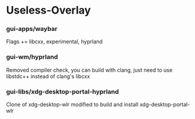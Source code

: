 # Useless-Overlay

### gui-apps/waybar
Flags += libcxx, experimental, hyprland

### gui-wm/hyprland
Removed compiler check, you can build with clang, just need to use libstdc++ instead of clang's libcxx

### gui-libs/xdg-desktop-portal-hyprland
Clone of xdg-desktop-wlr modified to build and install xdg-desktop-portal-wlr

